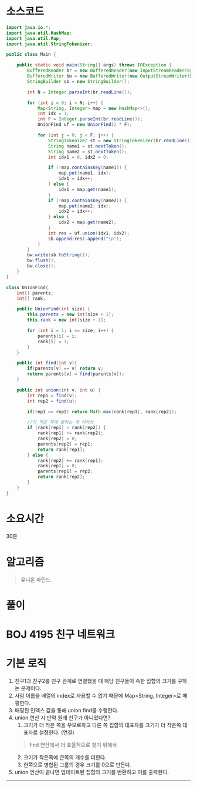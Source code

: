 # 소스코드

```Java
import java.io.*;
import java.util.HashMap;
import java.util.Map;
import java.util.StringTokenizer;

public class Main {

    public static void main(String[] args) throws IOException {
        BufferedReader br = new BufferedReader(new InputStreamReader(System.in));
        BufferedWriter bw = new BufferedWriter(new OutputStreamWriter(System.out));
        StringBuilder sb = new StringBuilder();

        int N = Integer.parseInt(br.readLine());

        for (int i = 0; i < N; i++) {
            Map<String, Integer> map = new HashMap<>();
            int idx = 1;
            int F = Integer.parseInt(br.readLine());
            UnionFind uf = new UnionFind(2 * F);

            for (int j = 0; j < F; j++) {
                StringTokenizer st = new StringTokenizer(br.readLine());
                String name1 = st.nextToken();
                String name2 = st.nextToken();
                int idx1 = 0, idx2 = 0;

                if (!map.containsKey(name1)) {
                    map.put(name1, idx);
                    idx1 = idx++;
                } else {
                    idx1 = map.get(name1);
                }
                if (!map.containsKey(name2)) {
                    map.put(name2, idx);
                    idx2 = idx++;
                } else {
                    idx2 = map.get(name2);
                }
                int res = uf.union(idx1, idx2);
                sb.append(res).append("\n");
            }
        }
        bw.write(sb.toString());
        bw.flush();
        bw.close();
    }
}

class UnionFind{
    int[] parents;
    int[] rank;

    public UnionFind(int size) {
        this.parents = new int[size + 1];
        this.rank = new int[size + 1];

        for (int i = 1; i <= size; i++) {
            parents[i] = i;
            rank[i] = 1;
        }
    }

    public int find(int v){
        if(parents[v] == v) return v;
        return parents[v] = find(parents[v]);
    }

    public int union(int v, int u) {
        int rep1 = find(v);
        int rep2 = find(u);

        if(rep1 == rep2) return Math.max(rank[rep1], rank[rep2]);

        //더 작은 쪽에 붙히는 게 이득쓰
        if (rank[rep1] < rank[rep2]) {
            rank[rep1] += rank[rep2];
            rank[rep2] = 0;
            parents[rep2] = rep1;
            return rank[rep1];
        } else {
            rank[rep2] += rank[rep1];
            rank[rep1] = 0;
            parents[rep1] = rep2;
            return rank[rep2];
        }
    }
}
```

# 소요시간

30분

# 알고리즘

> 유니온 파인드

# 풀이

# BOJ 4195 친구 네트워크

# 기본 로직

1. 친구1과 친구2를 친구 관계로 연결했을 때 해당 친구들이 속한 집합의 크기를 구하는 문제이다.
2. 사람 이름을 배열의 index로 사용할 수 없기 때문에 Map<String, Integer>로 매핑한다.
3. 매핑된 인덱스 값을 통해 union find를 수행한다.
4. union 연산 시 만약 원래 친구가 아니었다면?
    1. 크기가 더 작은 쪽을 부모로하고 다른 쪽 집합의 대표자를 크기가 더 작은쪽 대표자로 설정한다. (연결)
    > find 연산에서 더 효율적으로 찾기 위해서
    2. 크기가 작은쪽에 큰쪽의 개수를 더한다.
    3. 한쪽으로 병합된 그룹의 경우 크기를 0으로 만든다.
5. union 연산이 끝나면 업데이트된 집합의 크기를 반환하고 이를 출력한다. 

---
